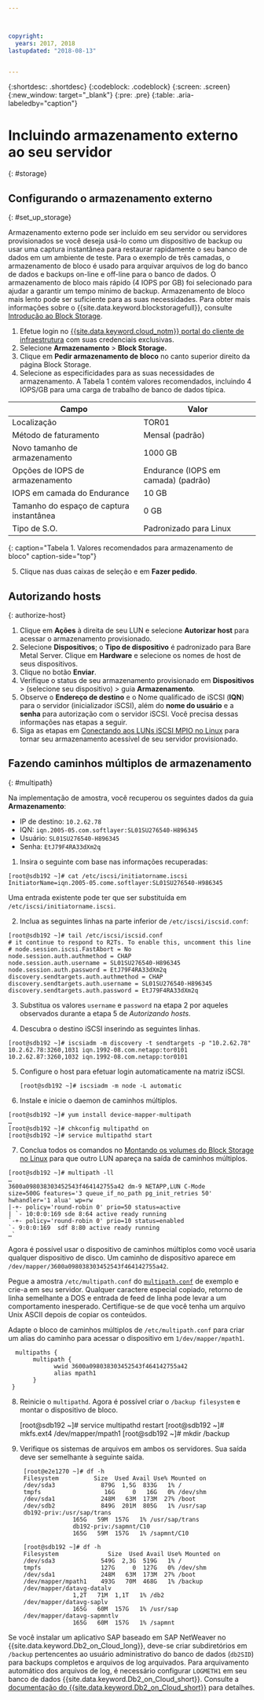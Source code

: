 ```yaml
---



copyright:
  years: 2017, 2018
lastupdated: "2018-08-13"


---
```


{:shortdesc: .shortdesc}
{:codeblock: .codeblock}
{:screen: .screen}
{:new_window: target="_blank"}
{:pre: .pre}
{:table: .aria-labeledby="caption"}

# Incluindo armazenamento externo ao seu servidor
{: #storage}

## Configurando o armazenamento externo
{: #set_up_storage}

Armazenamento externo pode ser incluído em seu servidor ou servidores provisionados se você deseja usá-lo como um
dispositivo de backup ou usar uma captura instantânea para restaurar rapidamente o seu banco de dados em um ambiente de teste. Para
o exemplo de três camadas, o armazenamento de bloco é usado para arquivar arquivos de log do banco de dados e
backups on-line e off-line para o banco de dados. O armazenamento de bloco mais rápido (4 IOPS por GB) foi selecionado para ajudar a
garantir um tempo mínimo de backup. Armazenamento de bloco mais lento pode ser suficiente para as suas necessidades. Para obter mais
informações sobre o {{site.data.keyword.blockstoragefull}}, consulte
[Introdução
ao Block Storage](https://console.bluemix.net/docs/infrastructure/BlockStorage/index.html#getting-started-with-block-storage).


1. Efetue login no [{{site.data.keyword.cloud_notm}} portal do cliente de infraestrutura](https://control.softlayer.com/) com suas credenciais exclusivas.
2. Selecione **Armazenamento** > **Block Storage.**
3. Clique em **Pedir armazenamento de bloco** no canto superior direito da página Block Storage.
4. Selecione as especificidades para as suas necessidades de armazenamento. A Tabela 1 contém valores recomendados, incluindo
4 IOPS/GB para uma carga de trabalho de banco de dados típica.

|              Campo               |      Valor                                        |
| -------------------------------- | ------------------------------------------------- |
|Localização                          | TOR01                                             |
|Método de faturamento                    | Mensal (padrão)                                 |
|Novo tamanho de armazenamento     | 1000 GB                                           |
|Opções de IOPS de armazenamento   | Endurance (IOPS em camada) (padrão)               |
|IOPS em camada do Endurance       | 10 GB                                             |
|Tamanho do espaço de captura instantânea| 0 GB                                              |
|Tipo de S.O.                      |Padronizado para Linux                             |
{: caption="Tabela 1. Valores recomendados para armazenamento de bloco" caption-side="top"}

5. Clique nas duas caixas de seleção e em **Fazer pedido**.

## Autorizando hosts
{: authorize-host}

1. Clique em **Ações** à direita de seu LUN e selecione **Autorizar host** para acessar
o armazenamento provisionado.
2. Selecione **Dispositivos**; o **Tipo de dispositivo** é padronizado para Bare Metal Server. Clique em **Hardware** e selecione os nomes de host de seus dispositivos.
3. Clique no botão **Enviar**.
4. Verifique o status de seu armazenamento provisionado em **Dispositivos** > (selecione seu dispositivo) > guia **Armazenamento**.
5. Observe o **Endereço de destino** e o Nome qualificado de iSCSI (**IQN**) para o servidor (inicializador iSCSI), além do **nome do usuário** e a **senha** para autorização com o servidor iSCSI. Você precisa dessas informações nas etapas a seguir.
6. Siga as etapas em
[Conectando
aos LUNs iSCSI MPIO no Linux](https://console.bluemix.net/docs/infrastructure/BlockStorage/accessing_block_storage_linux.html#connecting-to-mpio-iscsi-luns-on-linux) para tornar seu armazenamento acessível de seu servidor provisionado.

## Fazendo caminhos múltiplos de armazenamento
{: #multipath}

Na implementação de amostra, você recuperou os seguintes dados da guia **Armazenamento**:
  * IP de destino: `10.2.62.78`
  * IQN: `iqn.2005-05.com.softlayer:SL01SU276540-H896345`
  * Usuário: `SL01SU276540-H896345`
  * Senha: `EtJ79F4RA33dXm2q`

1. Insira o seguinte com base nas informações recuperadas:
```
[root@sdb192 ~]# cat /etc/iscsi/initiatorname.iscsi
InitiatorName=iqn.2005-05.come.softlayer:SL01SU276540-H986345
```
   Uma entrada existente pode ter que ser substituída em `/etc/iscsi/initiatorname.iscsi`.

2. Inclua as seguintes linhas na parte inferior de `/etc/iscsi/iscsid.conf`:
```
[root@sdb192 ~]# tail /etc/iscsi/iscsid.conf
# it continue to respond to R2Ts. To enable this, uncomment this line
# node.session.iscsi.FastAbort = No
node.session.auth.authmethod = CHAP
node.session.auth.username = SL01SU276540-H896345
node.session.auth.password = EtJ79F4RA33dXm2q
discovery.sendtargets.auth.authmethod = CHAP
discovery.sendtargets.auth.username = SL01SU276540-H896345
discovery.sendtargets.auth.password = EtJ79F4RA33dXm2q
```

3. Substitua os valores `username` e `password` na etapa 2 por aqueles observados durante a etapa 5 de *Autorizando hosts*.

4. Descubra o destino iSCSI inserindo as seguintes linhas.
```
[root@sdb192 ~]# iscsiadm -m discovery -t sendtargets -p "10.2.62.78"
10.2.62.78:3260,1031 iqn.1992-08.com.netapp:tor0101
10.2.62.87:3260,1032 iqn.1992-08.com.netapp:tor0101
```

5. Configure o host para efetuar login automaticamente na matriz iSCSI.

      `[root@sdb192 ~]# iscsiadm -m node -L automatic`

6. Instale e inicie o daemon de caminhos múltiplos.
```
[root@sdb192 ~]# yum install device-mapper-multipath
…
[root@sdb192 ~]# chkconfig multipathd on
[root@sdb192 ~]# service multipathd start
```

7. Conclua todos os comandos no
[Montando
os volumes do Block Storage no Linux](https://console.bluemix.net/docs/infrastructure/BlockStorage/accessing_block_storage_linux.html#mounting-block-storage-volumes) para que outro LUN apareça na saída de caminhos múltiplos.
```
[root@sdb192 ~]# multipath -ll
…
3600a098038303452543f464142755a42 dm-9 NETAPP,LUN C-Mode
size=500G features='3 queue_if_no_path pg_init_retries 50' hwhandler='1 alua' wp=rw
|-+- policy='round-robin 0' prio=50 status=active
| `- 10:0:0:169 sde 8:64 active ready running
`-+- policy='round-robin 0' prio=10 status=enabled
`- 9:0:0:169  sdf 8:80 active ready running
…`
```

Agora é possível usar o dispositivo de caminhos múltiplos como você usaria qualquer dispositivo de disco. Um caminho de
dispositivo aparece em `/dev/mapper/3600a098038303452543f464142755a42`.

Pegue a amostra `/etc/multipath.conf` do
[ `multipath.conf`](/docs/infrastructure/sap-netweaver-rhel-qrg/rhel-sample.html#sample) de
exemplo e crie-a em seu servidor. Qualquer caractere especial copiado, retorno de linha semelhante a DOS e entrada de feed de linha pode levar a um comportamento inesperado. Certifique-se de que você tenha um arquivo Unix ASCII depois
de copiar os conteúdos.

Adapte o bloco de caminhos múltiplos de `/etc/multipath.conf` para criar um alias do caminho para acessar o
dispositivo em `1/dev/mapper/mpath1`.

      multipaths {
	       multipath {
		         wwid 3600a098038303452543f464142755a42
		         alias mpath1
	       }
     }

8. Reinicie o `multipathd`. Agora é possível criar o `/backup filesystem` e montar o
dispositivo de bloco.

      [root@sdb192 ~]# service multipathd restart
      [root@sdb192 ~]# mkfs.ext4 /dev/mapper/mpath1
      [root@sdb192 ~]# mkdir  /backup

9. Verifique os sistemas de arquivos em ambos os servidores. Sua saída deve ser semelhante à seguinte saída.

        [root@e2e1270 ~]# df -h
        Filesystem		    Size  Used Avail Use% Mounted on
        /dev/sda3             879G  1,5G  833G   1% /
        tmpfs                  16G     0   16G   0% /dev/shm
        /dev/sda1             248M   63M  173M  27% /boot
        /dev/sdb2             849G  201M  805G   1% /usr/sap
        db192-priv:/usr/sap/trans
                      165G   59M  157G   1% /usr/sap/trans
                      db192-priv:/sapmnt/C10
                      165G   59M  157G   1% /sapmnt/C10

        [root@sdb192 ~]# df -h
        Filesystem      	    Size  Used Avail Use% Mounted on
        /dev/sda3             549G  2,3G  519G   1% /
        tmpfs                 127G     0  127G   0% /dev/shm
        /dev/sda1             248M   63M  173M  27% /boot
        /dev/mapper/mpath1    493G   70M  468G   1% /backup
        /dev/mapper/datavg-datalv
                      1,2T   71M  1,1T   1% /db2
        /dev/mapper/datavg-saplv
                      165G   60M  157G   1% /usr/sap
        /dev/mapper/datavg-sapmntlv
                      165G   60M  157G   1% /sapmnt

Se você instalar um aplicativo SAP baseado em SAP NetWeaver no {{site.data.keyword.Db2_on_Cloud_long}}, deve-se criar
subdiretórios em `/backup` pertencentes ao usuário administrativo do banco de dados (`db2SID`)
para backups completos e arquivos de log arquivados. Para arquivamento automático dos arquivos de log, é necessário configurar
`LOGMETH1` em seu banco de dados {{site.data.keyword.Db2_on_Cloud_short}}. Consulte a
[
documentação do {{site.data.keyword.Db2_on_Cloud_short}}](http://www.ibm.com/support/knowledgecenter/SSEPGG_10.5.0/com.ibm.db2.luw.admin.ha.doc/doc/c0051344.html) para detalhes.

